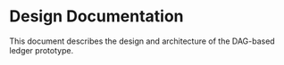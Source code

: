 # Design Documentation

This document describes the design and architecture of the DAG-based ledger prototype.
